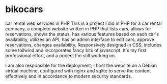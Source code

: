 # bikocars
 car rental web services in PHP
This is a project I did in PHP for a car rental company, a complete website written in PHP that lists cars, allows for reservations, shows the status, has various features based on each car's availability, utilizes an API, has an admin interface to edit cars, approve reservations, changes availability.
Responsively designed in CSS, includes some tailwind and incorporates fancy bits of javascript. It's my first professional effort, and a project I'm still working on.

I am also responsible for the deployment; I host the website on a Debian virtual machine, configured with nginx and sqlite to serve the content effectively and in accordance to modern security standards.